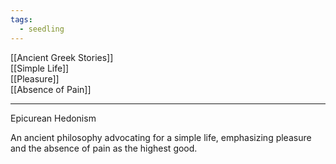 ```yaml
---
tags:
  - seedling
---
```

[[Ancient Greek Stories]] <br>
[[Simple Life]] <br>
[[Pleasure]] <br>
[[Absence of Pain]] <br>

---

Epicurean Hedonism

An ancient philosophy advocating for a simple life, emphasizing pleasure and the absence of pain as the highest good.